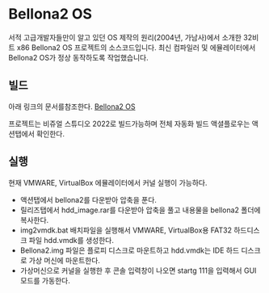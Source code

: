 # Bellona2 OS
서적 고급개발자들만이 알고 있던 OS 제작의 원리(2004년, 가남사)에서 소개한
32비트 x86 Bellona2 OS 프로젝트의 소스코드입니다.
최신 컴파일러 및 에뮬레이터에서 Bellona2 OS가 정상 동작하도록 작업했습니다.

## 빌드
아래 링크의 문서를참조한다.
[Bellona2 OS ](https://wikidocs.net/168662)

프로젝트는 비쥬얼 스튜디오 2022로 빌드가능하며
전체 자동화 빌드 액셜플로우는 액션탭에서 확인한다.

## 실행
현재 VMWARE, VirtualBox 에뮬레이터에서 커널 실행이 가능하다.

* 액션탭에서 bellona2를 다운받아 압축을 푼다.
* 릴리즈탭에서 hdd_image.rar를 다운받아 압축을 풀고 내용물을 bellona2 폴더에 복사한다.
* img2vmdk.bat 배치파일을 실행해서 VMWARE, VirtualBox용 FAT32 하드디스크 파일 hdd.vmdk를 생성한다.
* Bellona2.img 파일은 플로피 디스크로 마운트하고 hdd.vmdk는 IDE 하드 디스크로 가상 머신에 마운트한다.
* 가상머신으로 커널을 실행한 후 콘솔 입력창이 나오면 startg 111을 입력해서 GUI 모드를 가동한다.







